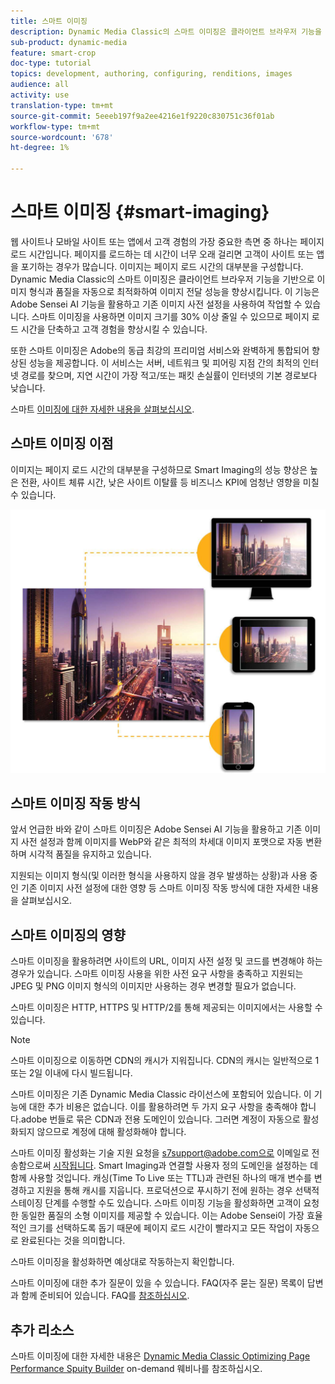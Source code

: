 ```yaml
---
title: 스마트 이미징
description: Dynamic Media Classic의 스마트 이미징은 클라이언트 브라우저 기능을 기반으로 이미지 형식과 품질을 자동으로 최적화하여 이미지 전달 성능을 향상시킵니다. 이 기능은 Adobe Sensei AI 기능을 활용하고 기존 이미지 사전 설정을 사용하여 작업할 수 있습니다. 고급 이미징에 대한 자세한 내용과 더욱 빠른 페이지 로드를 통해 향상된 고객 경험을 제공하는 방법을 살펴볼 수 있습니다.
sub-product: dynamic-media
feature: smart-crop
doc-type: tutorial
topics: development, authoring, configuring, renditions, images
audience: all
activity: use
translation-type: tm+mt
source-git-commit: 5eeeb197f9a2ee4216e1f9220c830751c36f01ab
workflow-type: tm+mt
source-wordcount: '678'
ht-degree: 1%

---
```



# 스마트 이미징 {#smart-imaging}

웹 사이트나 모바일 사이트 또는 앱에서 고객 경험의 가장 중요한 측면 중 하나는 페이지 로드 시간입니다. 페이지를 로드하는 데 시간이 너무 오래 걸리면 고객이 사이트 또는 앱을 포기하는 경우가 많습니다. 이미지는 페이지 로드 시간의 대부분을 구성합니다. Dynamic Media Classic의 스마트 이미징은 클라이언트 브라우저 기능을 기반으로 이미지 형식과 품질을 자동으로 최적화하여 이미지 전달 성능을 향상시킵니다. 이 기능은 Adobe Sensei AI 기능을 활용하고 기존 이미지 사전 설정을 사용하여 작업할 수 있습니다. 스마트 이미징을 사용하면 이미지 크기를 30% 이상 줄일 수 있으므로 페이지 로드 시간을 단축하고 고객 경험을 향상시킬 수 있습니다.

또한 스마트 이미징은 Adobe의 동급 최강의 프리미엄 서비스와 완벽하게 통합되어 향상된 성능을 제공합니다. 이 서비스는 서버, 네트워크 및 피어링 지점 간의 최적의 인터넷 경로를 찾으며, 지연 시간이 가장 적고/또는 패킷 손실률이 인터넷의 기본 경로보다 낮습니다.

스마트 [이미징에 대한 자세한 내용을 살펴보십시오](https://docs.adobe.com/content/help/en/experience-manager-64/assets/dynamic/imaging-faq.html).

## 스마트 이미징 이점

이미지는 페이지 로드 시간의 대부분을 구성하므로 Smart Imaging의 성능 향상은 높은 전환, 사이트 체류 시간, 낮은 사이트 이탈률 등 비즈니스 KPI에 엄청난 영향을 미칠 수 있습니다.

![이미지](assets/smart-imaging/smart-imaging-1.png)

## 스마트 이미징 작동 방식

앞서 언급한 바와 같이 스마트 이미징은 Adobe Sensei AI 기능을 활용하고 기존 이미지 사전 설정과 함께 이미지를 WebP와 같은 최적의 차세대 이미지 포맷으로 자동 변환하며 시각적 품질을 유지하고 있습니다.

지원되는 이미지 형식(및 이러한 형식을 사용하지 않을 경우 발생하는 상황)과 사용 중인 기존 이미지 사전 설정에 대한 영향 등 스마트 이미징 [](https://docs.adobe.com/content/help/en/experience-manager-64/assets/dynamic/imaging-faq.html#how-does-smart-imaging-work)작동 방식에 대한 자세한 내용을 살펴보십시오.

## 스마트 이미징의 영향

스마트 이미징을 활용하려면 사이트의 URL, 이미지 사전 설정 및 코드를 변경해야 하는 경우가 있습니다. 스마트 이미징 사용을 위한 사전 요구 사항을 충족하고 지원되는 JPEG 및 PNG 이미지 형식의 이미지만 사용하는 경우 변경할 필요가 없습니다.

스마트 이미징은 HTTP, HTTPS 및 HTTP/2를 통해 제공되는 이미지에서는 사용할 수 있습니다.

>[!NOTE]
>
>스마트 이미징으로 이동하면 CDN의 캐시가 지워집니다. CDN의 캐시는 일반적으로 1 또는 2일 이내에 다시 빌드됩니다.

스마트 이미징은 기존 Dynamic Media Classic 라이선스에 포함되어 있습니다. 이 기능에 대한 추가 비용은 없습니다. 이를 활용하려면 두 가지 요구 사항을 충족해야 합니다.adobe 번들로 묶은 CDN과 전용 도메인이 있습니다. 그러면 계정이 자동으로 활성화되지 않으므로 계정에 대해 활성화해야 합니다.

스마트 이미징 활성화는 기술 지원 요청을 s7support@adobe.com으로 이메일로 전송함으로써 [시작됩니다](mailto:s7support@adobe.com). Smart Imaging과 연결할 사용자 정의 도메인을 설정하는 데 함께 사용할 것입니다. 캐싱(Time To Live 또는 TTL)과 관련된 하나의 매개 변수를 변경하고 지원을 통해 캐시를 지웁니다. 프로덕션으로 푸시하기 전에 원하는 경우 선택적 스테이징 단계를 수행할 수도 있습니다. 스마트 이미징 기능을 활성화하면 고객이 요청한 동일한 품질의 소형 이미지를 제공할 수 있습니다. 이는 Adobe Sensei이 가장 효율적인 크기를 선택하도록 돕기 때문에 페이지 로드 시간이 빨라지고 모든 작업이 자동으로 완료된다는 것을 의미합니다.

스마트 이미징을 활성화하면 예상대로 작동하는지 확인합니다.

스마트 이미징에 대한 추가 질문이 있을 수 있습니다. FAQ(자주 묻는 질문) 목록이 답변과 함께 준비되어 있습니다. FAQ를 [참조하십시오](https://docs.adobe.com/content/help/en/experience-manager-64/assets/dynamic/imaging-faq.html).

## 추가 리소스

스마트 이미징에 대한 자세한 내용은 [Dynamic Media Classic Optimizing Page Performance Spuity Builder](https://seminars.adobeconnect.com/pzc1gw0cihpv) on-demand 웨비나를 참조하십시오.
